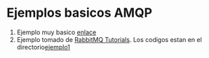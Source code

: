 # Ejemplos basicos AMQP #

1. Ejemplo muy basico [enlace](./ejemplo0)
2. Ejemplo tomado de [RabbitMQ Tutorials](https://www.rabbitmq.com/getstarted.html). Los codigos estan en el directorio[ejemplo1](./ejemplo1)